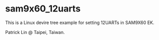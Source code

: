 # sam9x60_12uarts

This is a Linux devire tree example for setting 12UARTs in SAM9X60 EK.


Patrick Lin @ Taipei, Taiwan.
